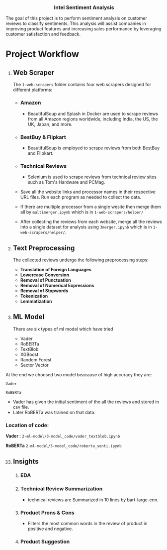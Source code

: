 <div align="center">
    <h3 align="center">Intel Sentiment Analysis</h3>
</div>

The goal of this project is to perform sentiment analysis on customer reviews to classify sentiments. This analysis will assist companies in improving product features and increasing sales performance by leveraging customer satisfaction and feedback.

# Project Workflow

1. ## Web Scraper
    The `1-web-scrapers` folder contains four web scrapers designed for different platforms:
    
    * ### Amazon
        * BeautifulSoup and Splash in Docker are used to scrape reviews from all Amazon regions worldwide, including India, the US, the UK, Japan, and more.
    
    * ### BestBuy & Flipkart
        * BeautifulSoup is employed to scrape reviews from both BestBuy and Flipkart.
    
    * ### Technical Reviews
        * Selenium is used to scrape reviews from technical review sites such as Tom's Hardware and PCMag.

    * Save all the website links and processor names in their respective URL files. Run each program as needed to collect the data.
    
    * If there are multiple processor from a single wesite then merge them all by `multimerger.ipynb` which is in `1-web-scrapers/helper/`

    * After collecting the reviews from each website, merge all the reviews into a single dataset for analysis using `3merger.ipynb` which is in `1-web-scrapers/helper/`.

2. ## Text Preprocessing
    The collected reviews undergo the following preprocessing steps:
    * **Translation of Foreign Languages**
    * **Lowercase Conversion**
    * **Removal of Punctuation**
    * **Removal of Numerical Expressions**
    * **Removal of Stopwords**
    * **Tokenization**
    * **Lemmatization**
3. ## ML Model
    There are six types of ml model which have tried
    * Vader
    * RoBERTa
    * TextBlob
    * XGBoost
    * Random Forest
    * Sector Vector

At the end we choosed two model beacause of high accuracy they are:

`Vader`

`RoBERTa`

* Vader has given the initial sentiment of the all the reviews and stored in csv file.
* Later RoBERTa was trained on that data.
### Location of code:
**Vader :** `2-ml-model/3-model_code/vader_textblob.ipynb`

**RoBERTa** `2-ml-model/3-model_code/roberta_senti.ipynb`

33. ## Insights

    1. ### EDA
    2. ### Technical Review Summarization
        * technical reviews are Summarized in 10 lines by bart-large-cnn.
    3. ### Product Prons & Cons
        * Filters the most common words in the review of product in positive and negative.
    4. ### Product Suggestion